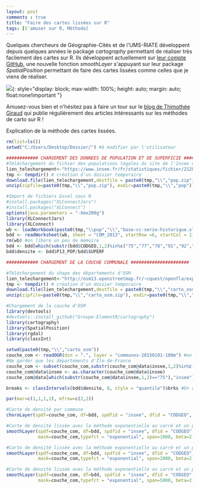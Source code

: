 ```yaml
---
layout: post
comments : true
title: "Faire des cartes lissées sur R"
tags: [S'amuser sur R, Méthodo]
--- 
```


Quelques chercheurs de Géographie-Cités et de l'UMS-RIATE développent depuis quelques années le package *cartography* permettant de réaliser très facilement des cartes sur R. Ils développent actuellement sur [leur compte GitHub](https://github.com/Groupe-ElementR/cartography), une nouvelle fonction *smoothLayer* s'appuyant sur leur package *SpatialPosition* permettant de faire des cartes lissées comme celles que je viens de réaliser.   

![](https://antuki.github.io/figure/cartes_lissees_fig1.png){: style="display: block; max-width: 100%;  height: auto; margin: auto; float:none!important "}

Amusez-vous bien et n'hésitez pas à faire un tour sur le [blog de Thimothée Giraud](https://rgeomatic.hypotheses.org/author/rgeomatic) qui publie régulièrement des articles intéressants sur les méthodes de carto sur R ! 

<!--break-->

Explication de la méthode des cartes lissées.

```r
rm(list=ls())
setwd("C:/Users/Desktop/Dossier/") #à modifier par l'utilisateur 

############ CHARGEMENT DES DONNEES DE POPULATION ET DE SUPERFICIE ######################
#Téléchargement du fichier des populations légales du site de l'Insee dans un dossier temporaire
lien_telechargement<-"https://www.insee.fr/fr/statistiques/fichier/2128166/base-cc-serie-historique.zip"
tmp <- tempdir() # création d'un dossier temporaire
download.file(lien_telechargement,destfile = paste0(tmp,"\\","pop.zip")) #on télécharge
unzip(zipfile=paste0(tmp,"\\","pop.zip"), exdir=paste0(tmp,"\\","pop")) #on dézippe

#Import de fichiers Excel sous R
#install.packages("XLConnectJars")
#install.packages("XLConnect")
options(java.parameters = "-Xmx200g")
library(XLConnectJars)
library(XLConnect)
wb <- loadWorkbook(paste0(tmp,"\\pop","\\","base-cc-serie-historique.xls"), create = FALSE) #lecture du fichier
bdd <- readWorksheet(wb, sheet = "COM_2013", startRow =6, startCol = 1)[,c("CODGEO","P13_POP","SUPERF")] #transformation d'une feuille de classeur en data.frame
rm(wb) #on libère un peu de mémoire
bdd <- bdd[which(substr(bdd$CODGEO,1,2)%in%c("75","77","78","91","92","93","94","95")),] #On ne garde que les communes d'Île-de-France
bdd$densite <- bdd$P13_POP/bdd$SUPERF

############ CHARGEMENT DE LA COUCHE COMMUNALE ######################

#Téléchargement du shape des départements d'OSM
lien_telechargement<-"http://osm13.openstreetmap.fr/~cquest/openfla/export/communes-20150101-100m-shp.zip"
tmp <- tempdir() # création d'un dossier temporaire
download.file(lien_telechargement,destfile = paste0(tmp,"\\","carto_osm.zip")) #on télécharge
unzip(zipfile=paste0(tmp,"\\","carto_osm.zip"), exdir=paste0(tmp,"\\","carto_osm")) #on dézippe

#Chargement de la couche d'OSM
library(devtools)
#devtools::install_github("Groupe-ElementR/cartography")
library(cartography)
library(SpatialPosition)
library(rgdal)
library(classInt)

setwd(paste0(tmp,"\\","carto_osm"))
couche_com <- readOGR(dsn = ".", layer = "communes-20150101-100m") #on importe la couche carto
#Ne garder que les départements d'Île-de-France
couche_com <- subset(couche_com,substr(couche_com@data$insee,1,2)%in%c("75","77","78","91","92","93","94","95")) 
couche_com@data$insee <- as.character(couche_com@data$insee)
couche_com@data[which(substr(couche_com@data$insee,1,2)=="75"),"insee"]<-"75056" #Les données de Paris d'OSM sont codés par arrondissement

breaks <- classIntervals(bdd$densite, 8, style = "quantile")$brks #On définit les bornes : 8 classes par méthode des quantiles

par(mar=c(1,1,1,1), mfrow=c(2,2))

#Carte de densité par commune
choroLayer(spdf=couche_com, df=bdd, spdfid = "insee", dfid = "CODGEO", var="densite", border=NA,breaks=breaks,legend.title.txt = "densité (par commune)",legend.pos = "topleft")

#Carte de densité lissée avec la méthode exponentielle au carré et un paramètre "span" = 1000
smoothLayer(spdf=couche_com, df=bdd, spdfid = "insee", dfid = "CODGEO", var="P13_POP", var2 = "SUPERF",
            mask=couche_com,typefct = "exponential", span=1000, beta=2,breaks=breaks,border=NA,legend.title.txt = "densité lissée (exponentielle^2 et span=1000)",legend.pos = "topleft")

#Carte de densité lissée avec la méthode exponentielle au carré et un paramètre "span" = 2000
smoothLayer(spdf=couche_com, df=bdd, spdfid = "insee", dfid = "CODGEO", var="P13_POP", var2 = "SUPERF",
            mask=couche_com,typefct = "exponential", span=2000, beta=2,breaks=breaks,border=NA,legend.title.txt = "densité lissée (exponentielle^2 et span=2000)",legend.pos = "topleft")

#Carte de densité lissée avec la méthode exponentielle au carré et un paramètre "span" = 5000
smoothLayer(spdf=couche_com, df=bdd, spdfid = "insee", dfid = "CODGEO", var="P13_POP", var2 = "SUPERF",
            mask=couche_com,typefct = "exponential", span=5000, beta=2,breaks=breaks,border=NA,legend.title.txt = "densité lissée (exponentielle^2 et span=5000)",legend.pos = "topleft")
```

